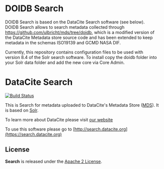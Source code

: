 # DOIDB Search

DOIDB Search is based on the DataCite Search software (see below). DOIDB Search allows to search metadata collected through https://github.com/ulbricht/mds/tree/doidb, which is a modified version of the DataCite Metadata store source code and has been extended to keep metadata in the schemas ISO19139 and GCMD NASA DIF.

Currently, this repository contains configuration files to be used with version 8.4 of the Solr search software. To install copy the doidb folder into your Solr data folder and add the new core via Core Admin.

# DataCite Search

[![Build Status](https://travis-ci.org/datacite/search.svg?branch=master)](https://travis-ci.org/datacite/search)

This is Search for metadata uploaded to DataCite's Metadata Store ([MDS](https://mds.datacite.org)). It is based on [Solr](http://lucene.apache.org/solr/).

To learn more about DataCite please visit [our website](http://www.datacite.org)

To use this software please go to [http://search.datacite.org](https://search.datacite.org)

## License

**Search** is released under the [Apache 2 License](https://github.com/datacite/search/blob/master/LICENSE).
